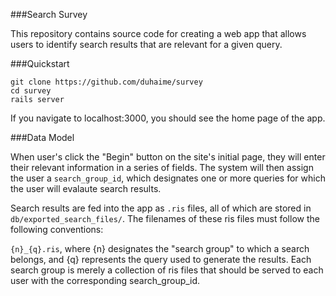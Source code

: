 ###Search Survey 

This repository contains source code for creating a web app that allows users to identify search results that are relevant for a given query. 

###Quickstart

<pre><code>git clone https://github.com/duhaime/survey  
cd survey  
rails server</code></pre>

If you navigate to localhost:3000, you should see the home page of the app.

###Data Model

When user's click the "Begin" button on the site's initial page, they will enter their relevant information in a series of fields. The system will then assign the user a `search_group_id`, which designates one or more queries for which the user will evalaute search results.  

Search results are fed into the app as `.ris` files, all of which are stored in `db/exported_search_files/`. The filenames of these ris files must follow the following conventions:  

`{n}_{q}.ris`, where {n} designates the "search group" to which a search belongs, and {q} represents the query used to generate the results. Each search group is merely a collection of ris files that should be served to each user with the corresponding search_group_id.  

